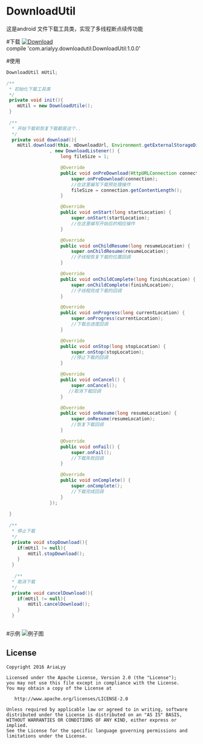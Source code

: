 # DownloadUtil
这是android 文件下载工具类，实现了多线程断点续传功能

#下载
[![Download](https://api.bintray.com/packages/arialyy/maven/MTDownloadUtil/images/download.svg)](https://bintray.com/arialyy/maven/MTDownloadUtil/_latestVersion)<br/>
compile 'com.arialyy.downloadutil:DownloadUtil:1.0.0'

#使用
```java
DownloadUtil mUtil;

/**
 * 初始化下载工具类
 */
 private void init(){
 	mUtil = new DownloadUtile();
 }
 
 /**
  * 开始下载和恢复下载都是这个..
  */
  private void download(){
	mUtil.download(this, mDownloadUrl, Environment.getExternalStorageDirectory().getPath() + "/test.apk"
                , new DownloadListener() {
                    long fileSize = 1;

                    @Override
                    public void onPreDownload(HttpURLConnection connection) {
                        super.onPreDownload(connection);
                        //在这里编写下载预处理操作
                        fileSize = connection.getContentLength();
                    }

                    @Override
                    public void onStart(long startLocation) {
                        super.onStart(startLocation);
                        //在这里编写开始后的相应操作
                    }

                    @Override
                    public void onChildResume(long resumeLocation) {
                        super.onChildResume(resumeLocation);
                        //子线程恢复下载的位置回调
                    }

                    @Override
                    public void onChildComplete(long finishLocation) {
                        super.onChildComplete(finishLocation);
                        //子线程完成下载的回调
                    }

                    @Override
                    public void onProgress(long currentLocation) {
                        super.onProgress(currentLocation);
                        //下载总进度回调
                    }

                    @Override
                    public void onStop(long stopLocation) {
                        super.onStop(stopLocation);
                        //停止下载的回调
                    }

                    @Override
                    public void onCancel() {
                        super.onCancel();
                       //取消下载回调
                    }

                    @Override
                    public void onResume(long resumeLocation) {
                        super.onResume(resumeLocation);
                       	//恢复下载回调
                    }

                    @Override
                    public void onFail() {
                        super.onFail();
                        //下载失败回调
                    }

                    @Override
                    public void onComplete() {
                        super.onComplete();
                        //下载完成回调
                    }
                });
       
 }
 
 /**
  * 停止下载
  */
  private void stopDownload(){
  	if(mUtil != null){
  		mUtil.stopDownload();
  	}
  }
  
   /**
  * 取消下载
  */
  private void cancelDownload(){
  	if(mUtil != null){
  		mUtil.cancelDownload();
  	}
  }
  
```


#示例
![例子图](https://github.com/AriaLyy/DownloadUtil/blob/master/img/11.gif "")


License
-------

    Copyright 2016 AriaLyy

    Licensed under the Apache License, Version 2.0 (the "License");
    you may not use this file except in compliance with the License.
    You may obtain a copy of the License at

       http://www.apache.org/licenses/LICENSE-2.0

    Unless required by applicable law or agreed to in writing, software
    distributed under the License is distributed on an "AS IS" BASIS,
    WITHOUT WARRANTIES OR CONDITIONS OF ANY KIND, either express or implied.
    See the License for the specific language governing permissions and
    limitations under the License.

